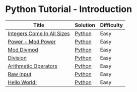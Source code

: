 # Python Tutorial - Introduction

| Title | Solution | Difficulty |
| ----- | -------- | ---------- |
| [Integers Come In All Sizes](https://www.hackerrank.com/challenges/python-integers-come-in-all-sizes) | [Python](./Integers%20Come%20In%20All%20Sizes/main.py) | Easy |
| [Power - Mod Power](https://www.hackerrank.com/challenges/python-power-mod-power) | [Python](./Power%20-%20Mod%20Power/main.py) | Easy |
| [Mod Divmod](https://www.hackerrank.com/challenges/python-mod-divmod) | [Python](./Mod%20Divmod/main.py) | Easy |
| [Division](https://www.hackerrank.com/challenges/python-division) | [Python](./Division/main.py) | Easy |
| [Arithmetic Operators](https://www.hackerrank.com/challenges/python-arithmetic-operators) | [Python](./Arithmetic%20Operators/main.py) | Easy |
| [Raw Input](https://www.hackerrank.com/challenges/python-raw-input) | [Python](./Raw%20Input/main.py) | Easy |
| [Hello World!](https://www.hackerrank.com/challenges/py-hello-world) | [Python](./Hello%20World!/main.py) | Easy |
